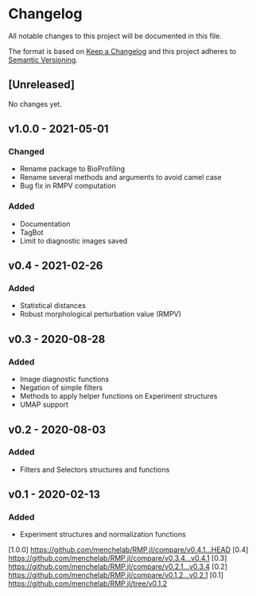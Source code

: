 # Changelog
All notable changes to this project will be documented in this file.

The format is based on [Keep a Changelog](http://keepachangelog.com/en/1.0.0/)
and this project adheres to [Semantic Versioning](http://semver.org/spec/v2.0.0.html).

## [Unreleased]
No changes yet.

## v1.0.0 - 2021-05-01
### Changed
- Rename package to BioProfiling
- Rename several methods and arguments to avoid camel case
- Bug fix in RMPV computation

### Added
- Documentation
- TagBot
- Limit to diagnostic images saved

## v0.4 - 2021-02-26
### Added
- Statistical distances
- Robust morphological perturbation value (RMPV)

## v0.3 - 2020-08-28
### Added
- Image diagnostic functions
- Negation of simple filters
- Methods to apply helper functions on Experiment structures
- UMAP support

## v0.2 - 2020-08-03
### Added
- Filters and Selectors structures and functions

## v0.1 - 2020-02-13
### Added
- Experiment structures and normalization functions

[1.0.0] https://github.com/menchelab/RMP.jl/compare/v0.4.1...HEAD
[0.4] https://github.com/menchelab/RMP.jl/compare/v0.3.4...v0.4.1
[0.3] https://github.com/menchelab/RMP.jl/compare/v0.2.1...v0.3.4
[0.2] https://github.com/menchelab/RMP.jl/compare/v0.1.2...v0.2.1
[0.1] https://github.com/menchelab/RMP.jl/tree/v0.1.2
